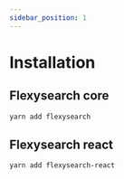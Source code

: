 ```yaml
---
sidebar_position: 1
---
```


# Installation

## Flexysearch core

```bash
yarn add flexysearch
```

## Flexysearch react

```bash
yarn add flexysearch-react
````

